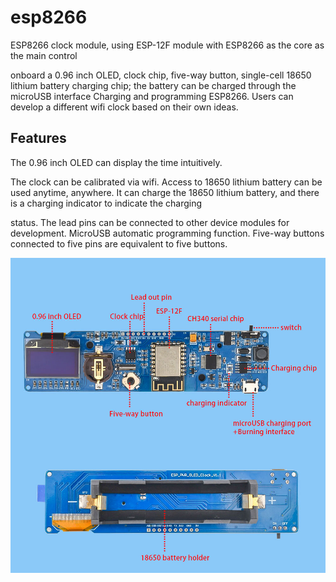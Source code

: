 # esp8266

ESP8266 clock module, using ESP-12F module with ESP8266 as the core as the main control

onboard a 0.96 inch OLED, clock chip, five-way button, single-cell 18650 lithium battery charging chip; the battery can be charged through the microUSB interface Charging and programming ESP8266. Users can develop a different wifi clock based on their own ideas.

## Features

The 0.96 inch OLED can display the time intuitively.

The clock can be calibrated via wifi. Access to 18650 lithium battery can be used anytime, anywhere. It can charge the 18650 lithium battery, and there is a charging indicator to indicate the charging

status. The lead pins can be connected to other device modules for development. MicroUSB automatic programming function. Five-way buttons connected to five pins are equivalent to five buttons.

![esp8266](esp8266.jpg?raw=true "esp8266")
